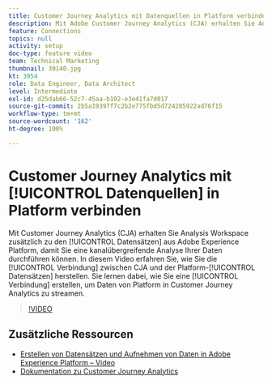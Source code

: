 ```yaml
---
title: Customer Journey Analytics mit Datenquellen in Platform verbinden
description: Mit Adobe Customer Journey Analytics (CJA) erhalten Sie Analysis Workspace zusätzlich zu den Datensätzen aus Adobe Experience Platform, damit Sie eine kanalübergreifende Analyse Ihrer Daten durchführen können. In diesem Video erfahren Sie, wie Sie die Verbindung zwischen CJA und den Platform-Datensätzen herstellen. Sie lernen dabei, wie Sie eine Verbindung erstellen, um Daten von Platform in Customer Journey Analytics zu streamen.
feature: Connections
topics: null
activity: setup
doc-type: feature video
team: Technical Marketing
thumbnail: 30140.jpg
kt: 3954
role: Data Engineer, Data Architect
level: Intermediate
exl-id: d25dab66-52c7-45aa-b102-e3e41fa7d017
source-git-commit: 2b5a19397f7c2b2e775fbd5d724205922ad76f15
workflow-type: tm+mt
source-wordcount: '162'
ht-degree: 100%

---
```


# Customer Journey Analytics mit [!UICONTROL Datenquellen] in Platform verbinden

Mit Customer Journey Analytics (CJA) erhalten Sie Analysis Workspace zusätzlich zu den [!UICONTROL Datensätzen] aus Adobe Experience Platform, damit Sie eine kanalübergreifende Analyse Ihrer Daten durchführen können. In diesem Video erfahren Sie, wie Sie die [!UICONTROL Verbindung] zwischen CJA und der Platform-[!UICONTROL Datensätzen] herstellen. Sie lernen dabei, wie Sie eine [!UICONTROL Verbindung] erstellen, um Daten von Platform in Customer Journey Analytics zu streamen.

>[!VIDEO](https://video.tv.adobe.com/v/30140/?quality=12&enable10seconds=on&speedcontrol=on)

## Zusätzliche Ressourcen

* [Erstellen von Datensätzen und Aufnehmen von Daten in Adobe Experience Platform – Video](https://docs.adobe.com/content/help/de-DE/platform-learn/tutorials/data-ingestion/create-datasets-and-ingest-data.html)
* [Dokumentation zu Customer Journey Analytics](https://docs.adobe.com/content/help/de-DE/analytics-platform/using/cja-landing.html)
